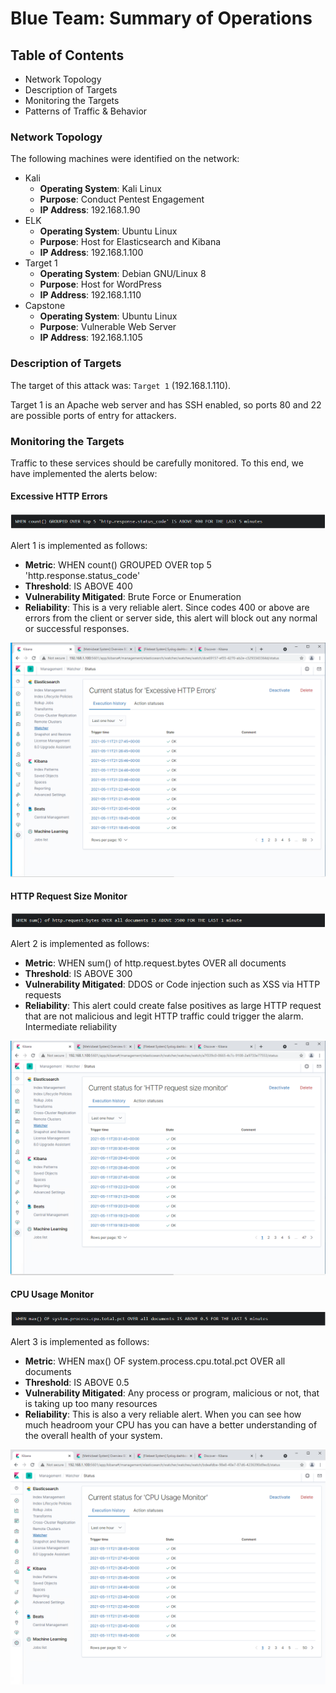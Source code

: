 # Blue Team: Summary of Operations

## Table of Contents
- Network Topology
- Description of Targets
- Monitoring the Targets
- Patterns of Traffic & Behavior

### Network Topology

The following machines were identified on the network:
- Kali
  - **Operating System**: Kali Linux
  - **Purpose**: Conduct Pentest Engagement
  - **IP Address**: 192.168.1.90
- ELK
  - **Operating System**: Ubuntu Linux
  - **Purpose**: Host for Elasticsearch and Kibana
  - **IP Address**: 192.168.1.100
- Target 1
  - **Operating System**: Debian GNU/Linux 8
  - **Purpose**: Host for WordPress
  - **IP Address**: 192.168.1.110
- Capstone
  - **Operating System**: Ubuntu Linux
  - **Purpose**: Vulnerable Web Server
  - **IP Address**: 192.168.1.105


### Description of Targets

The target of this attack was: `Target 1` (192.168.1.110).

Target 1 is an Apache web server and has SSH enabled, so ports 80 and 22 are possible ports of entry for attackers.

### Monitoring the Targets

Traffic to these services should be carefully monitored. To this end, we have implemented the alerts below:

#### Excessive HTTP Errors

![](Excessive_HTTP_Errors.png)

Alert 1 is implemented as follows:
  - **Metric**: WHEN count() GROUPED OVER top 5 'http.response.status_code'
  - **Threshold**: IS ABOVE 400
  - **Vulnerability Mitigated**: Brute Force or Enumeration
  - **Reliability**: This is a very reliable alert. Since codes 400 or above are errors from the client or server side, this alert will block out any normal or successful responses.

![](Excessive_HTTP_Errors_Watcher.png)

#### HTTP Request Size Monitor

![](HTTP_Request_Size_Monitor.png)

Alert 2 is implemented as follows:
  - **Metric**: WHEN sum() of http.request.bytes OVER all documents
  - **Threshold**: IS ABOVE 300
  - **Vulnerability Mitigated**: DDOS or Code injection such as XSS via HTTP requests
  - **Reliability**: This alert could create false positives as large HTTP request that are not malicious and legit HTTP traffic could trigger the alarm. Intermediate reliability

![](HTTP_Request_Size_Monitor_Watcher.png)

#### CPU Usage Monitor

![](CPU_Usage_Monitor.png)

Alert 3 is implemented as follows:
  - **Metric**: WHEN max() OF system.process.cpu.total.pct OVER all documents
  - **Threshold**: IS ABOVE 0.5
  - **Vulnerability Mitigated**: Any process or program, malicious or not, that is taking up too many resources
  - **Reliability**: This is also a very reliable alert. When you can see how much headroom your CPU has you can have a better understanding of the overall health of your system.

![](CPU_Usage_Monitor_Watcher.png)